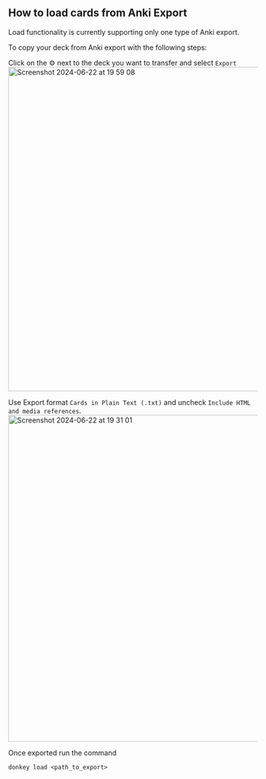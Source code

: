 ## How to load cards from Anki Export

Load functionality is currently supporting only one type of Anki export.

To copy your deck from Anki export with the following steps:

Click on the ⚙️ next to the deck you want to transfer and select `Export`
<img width="656" alt="Screenshot 2024-06-22 at 19 59 08" src="https://github.com/takacs/donkey/assets/44911031/8f33c7b7-2235-436e-b77c-28312952c4be">

Use Export format `Cards in Plain Text (.txt)` and uncheck `Include HTML and media references`.
<img width="661" alt="Screenshot 2024-06-22 at 19 31 01" src="https://github.com/takacs/donkey/assets/44911031/cc2d79a8-d43e-4404-8c91-aea28cae36e1">

Once exported run the command
```
donkey load <path_to_export>
```
